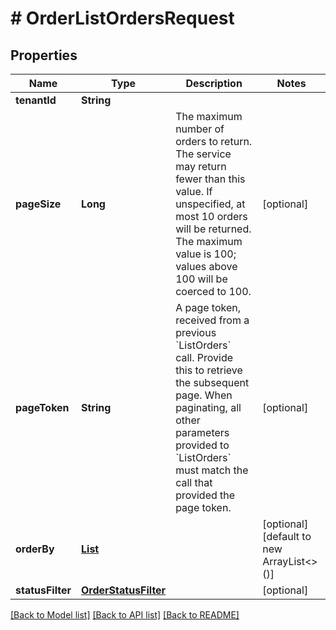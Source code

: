 # # OrderListOrdersRequest


## Properties 


Name | Type | Description | Notes
------------ | ------------- | ------------- | -------------
**tenantId**| **String** |   |
**pageSize**| **Long** | The maximum number of orders to return. The service may return fewer than this value. If unspecified, at most 10 orders will be returned. The maximum value is 100; values above 100 will be coerced to 100.  | [optional]
**pageToken**| **String** | A page token, received from a previous &#x60;ListOrders&#x60; call. Provide this to retrieve the subsequent page.   When paginating, all other parameters provided to &#x60;ListOrders&#x60; must match the call that provided the page token.  | [optional]
**orderBy**| [**List<OrderOrderBy>**](OrderOrderBy.md) |   | [optional] [default to new ArrayList<>()]
**statusFilter**| [**OrderStatusFilter**](OrderStatusFilter.md) |   | [optional]


[[Back to Model list]](../../README.md#models) [[Back to API list]](../../README.md#endpoints) [[Back to README]](../../README.md)

